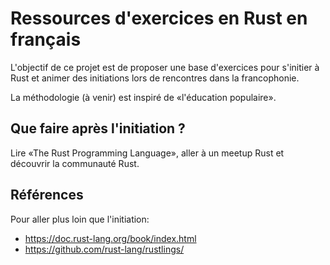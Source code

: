 # Ressources d'exercices en Rust en français

L'objectif de ce projet est de proposer une base d'exercices pour s'initier à Rust 
et animer des initiations lors de rencontres dans la francophonie.

La méthodologie (à venir) est inspiré de «l'éducation populaire».


## Que faire après l'initiation ?

Lire «The Rust Programming Language», aller à un meetup Rust et découvrir la communauté Rust.

## Références

Pour aller plus loin que l'initiation:

- https://doc.rust-lang.org/book/index.html
- https://github.com/rust-lang/rustlings/